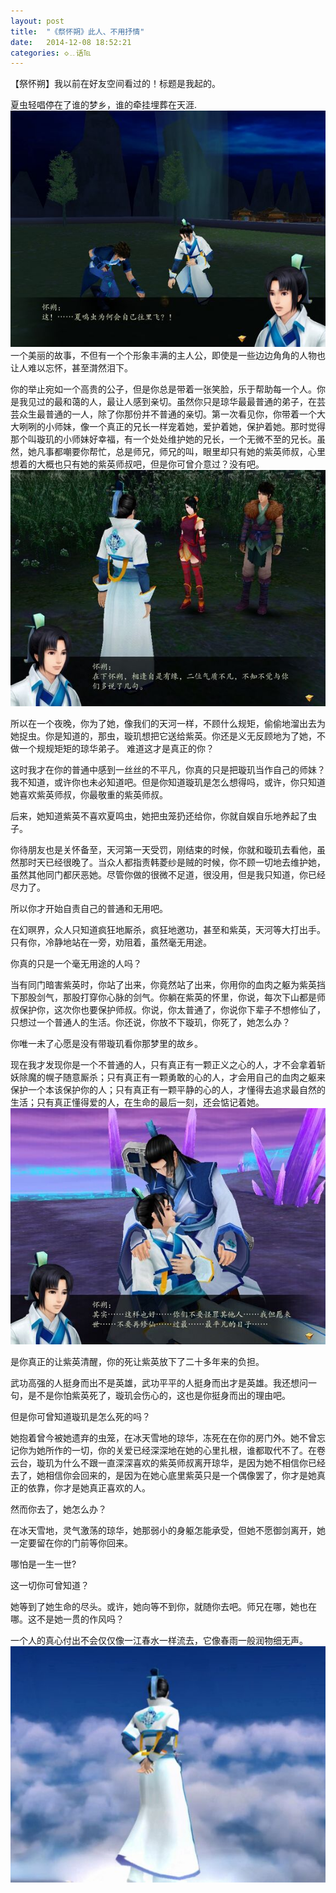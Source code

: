 ```yaml
---
layout: post
title:  "《祭怀朔》此人、不用抒情"
date:   2014-12-08 18:52:21
categories: ◇﹎话℡
---
```

【祭怀朔】我以前在好友空间看过的！标题是我起的。

夏虫轻唱停在了谁的梦乡，谁的牵挂埋葬在天涯.
![huaisuo1](/img/huaisuo1.jpg)
一个美丽的故事，不但有一个个形象丰满的主人公，即使是一些边边角角的人物也让人难以忘怀，甚至潸然泪下。 

你的举止宛如一个高贵的公子，但是你总是带着一张笑脸，乐于帮助每一个人。你是我见过的最和蔼的人，最让人感到亲切。虽然你只是琼华最最普通的弟子，在芸芸众生最普通的一人，除了你那份并不普通的亲切。第一次看见你，你带着一个大大咧咧的小师妹，像一个真正的兄长一样宠着她，爱护着她，保护着她。那时觉得那个叫璇玑的小师妹好幸福，有一个处处维护她的兄长，一个无微不至的兄长。虽然，她凡事都嘲要你帮忙，总是师兄，师兄的叫，眼里却只有她的紫英师叔，心里想着的大概也只有她的紫英师叔吧，但是你可曾介意过？没有吧。
![huaisuo2](/img/huaisuo2.jpg)

所以在一个夜晚，你为了她，像我们的天河一样，不顾什么规矩，偷偷地溜出去为她捉虫。你是知道的，那虫，璇玑想把它送给紫英。你还是义无反顾地为了她，不做一个规规矩矩的琼华弟子。
 难道这才是真正的你？

这时我才在你的普通中感到一丝丝的不平凡，你真的只是把璇玑当作自己的师妹？我不知道，或许你也未必知道吧。但是你知道璇玑是怎么想得吗，或许，你只知道她喜欢紫英师叔，你最敬重的紫英师叔。

后来，她知道紫英不喜欢夏鸣虫，她把虫笼扔还给你，你就自娱自乐地养起了虫子。

你待朋友也是关怀备至，天河第一天受罚，刚结束的时候，你就和璇玑去看他，虽然那时天已经很晚了。当众人都指责韩菱纱是贼的时候，你不顾一切地去维护她，虽然其他同门都厌恶她。尽管你做的很微不足道，很没用，但是我只知道，你已经尽力了。

所以你才开始自责自己的普通和无用吧。

在幻暝界，众人只知道疯狂地厮杀，疯狂地邀功，甚至和紫英，天河等大打出手。只有你，冷静地站在一旁，劝阻着，虽然毫无用途。

你真的只是一个毫无用途的人吗？

当有同门暗害紫英时，你站了出来，你竟然站了出来，你用你的血肉之躯为紫英挡下那股剑气，那股打穿你心脉的剑气。你躺在紫英的怀里，你说，每次下山都是师叔保护你，这次你也要保护师叔。你说，你太普通了，你说你下辈子不想修仙了，只想过一个普通人的生活。你还说，你放不下璇玑，你死了，她怎么办？

你唯一未了心愿是没有带璇玑看你那梦里的故乡。

现在我才发现你是一个不普通的人，只有真正有一颗正义之心的人，才不会拿着斩妖除魔的幌子随意厮杀；只有真正有一颗勇敢的心的人，才会用自己的血肉之躯来保护一个本该保护你的人；只有真正有一颗平静的心的人，才懂得去追求最自然的生活；只有真正懂得爱的人，在生命的最后一刻，还会惦记着她。
![huaisuo3](/img/huaisuo3.jpg)


是你真正的让紫英清醒，你的死让紫英放下了二十多年来的负担。

武功高强的人挺身而出不是英雄，武功平平的人挺身而出才是英雄。我还想问一句，是不是你怕紫英死了，璇玑会伤心的，这也是你挺身而出的理由吧。

但是你可曾知道璇玑是怎么死的吗？

她抱着曾今被她遗弃的虫笼，在冰天雪地的琼华，冻死在在你的房门外。她不曾忘记你为她所作的一切，你的关爱已经深深地在她的心里扎根，谁都取代不了。在卷云台，璇玑为什么不跟一直深深喜欢的紫英师叔离开琼华，是因为她不相信你已经去了，她相信你会回来的，是因为在她心底里紫英只是一个偶像罢了，你才是她真正的依靠，你才是她真正喜欢的人。

然而你去了，她怎么办？

在冰天雪地，灵气激荡的琼华，她那弱小的身躯怎能承受，但她不愿御剑离开，她一定要留在你的门前等你回来。

哪怕是一生一世?

这一切你可曾知道？

她等到了她生命的尽头。或许，她向等不到你，就随你去吧。师兄在哪，她也在哪。这不是她一贯的作风吗？

一个人的真心付出不会仅仅像一江春水一样流去，它像春雨一般润物细无声。
![huaisuo4](/img/huaisuo4.jpg)
